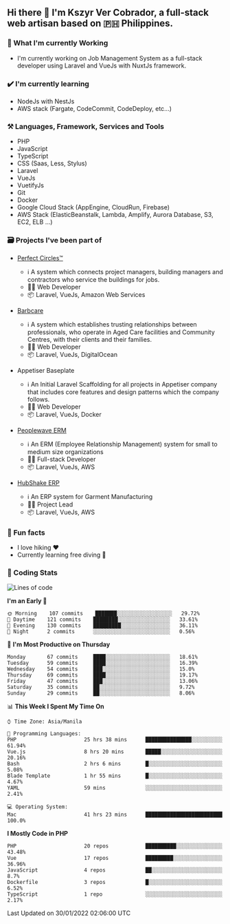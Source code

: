 ## Hi there 👋 I'm Kszyr Ver Cobrador, a full-stack web artisan based on 🇵🇭 Philippines.

### 🚀 What I'm currently Working

- I'm currently working on Job Management System as a full-stack developer using Laravel and VueJs with NuxtJs framework.

### ✔️ I'm currently learning

- NodeJs with NestJs
- AWS stack (Fargate, CodeCommit, CodeDeploy, etc...)

### ⚒️ Languages, Framework, Services and Tools
- PHP
- JavaScript
- TypeScript
- CSS (Saas, Less, Stylus)
- Laravel
- VueJs
- VuetifyJs
- Git
- Docker
- Google Cloud Stack (AppEngine, CloudRun, Firebase)
- AWS Stack (ElasticBeanstalk, Lambda, Amplify, Aurora Database, S3, EC2, ELB ...)


### 🗃 Projects I've been part of

- <a href="https://perfectcircles.com.au/" target="_blank">Perfect Circles™</a>

  - ℹ️ A system which connects project managers, building managers and contractors who service the buildings for jobs.
  - 👨‍💻 Web Developer
  - 📦 Laravel, VueJs, Amazon Web Services

- <a href="https://appetiser.com.au/portfolio/barbcare" target="_blank">Barbcare</a>

  - ℹ️ A system which establishes trusting relationships between professionals, who operate in Aged Care facilities and Community Centres, with their clients and their families.
  - 👨‍💻 Web Developer
  - 📦 Laravel, VueJs, DigitalOcean

- Appetiser Baseplate

  - ℹ️ An Initial Laravel Scaffolding for all projects in Appetiser company that includes core features and design patterns which the company follows.
  - 👨‍💻 Web Developer
  - 📦 Laravel, VueJs, Docker

- <a href="https://peoplewave.co" target="_blank">Peoplewave ERM</a>

  - ℹ️ An ERM (Employee Relationship Management) system for small to medium size organizations
  - 👨‍💻 Full-stack Developer
  - 📦 Laravel, VueJs, AWS

- <a href="https://www.posbang.com/garment-erp" target="_blank">HubShake ERP</a>

  - ℹ️ An ERP system for Garment Manufacturing
  - 👨‍💻 Project Lead
  - 📦 Laravel, VueJs, AWS

### 🌴 Fun facts

- I love hiking ❤️
- Currently learning free diving 🥽

### 🌟 Coding Stats

<!-- WakaTime Stats -->

<!--START_SECTION:waka-->
![Lines of code](https://img.shields.io/badge/From%20Hello%20World%20I%27ve%20Written-424%20Thousand%20lines%20of%20code-blue)

**I'm an Early 🐤** 

```text
🌞 Morning    107 commits    ███████░░░░░░░░░░░░░░░░░░   29.72% 
🌆 Daytime    121 commits    ████████░░░░░░░░░░░░░░░░░   33.61% 
🌃 Evening    130 commits    █████████░░░░░░░░░░░░░░░░   36.11% 
🌙 Night      2 commits      ░░░░░░░░░░░░░░░░░░░░░░░░░   0.56%

```
📅 **I'm Most Productive on Thursday** 

```text
Monday       67 commits     ████░░░░░░░░░░░░░░░░░░░░░   18.61% 
Tuesday      59 commits     ████░░░░░░░░░░░░░░░░░░░░░   16.39% 
Wednesday    54 commits     ███░░░░░░░░░░░░░░░░░░░░░░   15.0% 
Thursday     69 commits     ████░░░░░░░░░░░░░░░░░░░░░   19.17% 
Friday       47 commits     ███░░░░░░░░░░░░░░░░░░░░░░   13.06% 
Saturday     35 commits     ██░░░░░░░░░░░░░░░░░░░░░░░   9.72% 
Sunday       29 commits     ██░░░░░░░░░░░░░░░░░░░░░░░   8.06%

```


📊 **This Week I Spent My Time On** 

```text
⌚︎ Time Zone: Asia/Manila

💬 Programming Languages: 
PHP                      25 hrs 38 mins      ███████████████░░░░░░░░░░   61.94% 
Vue.js                   8 hrs 20 mins       █████░░░░░░░░░░░░░░░░░░░░   20.16% 
Bash                     2 hrs 6 mins        █░░░░░░░░░░░░░░░░░░░░░░░░   5.08% 
Blade Template           1 hr 55 mins        █░░░░░░░░░░░░░░░░░░░░░░░░   4.67% 
YAML                     59 mins             ░░░░░░░░░░░░░░░░░░░░░░░░░   2.41%

💻 Operating System: 
Mac                      41 hrs 23 mins      █████████████████████████   100.0%

```

**I Mostly Code in PHP** 

```text
PHP                      20 repos            ██████████░░░░░░░░░░░░░░░   43.48% 
Vue                      17 repos            █████████░░░░░░░░░░░░░░░░   36.96% 
JavaScript               4 repos             ██░░░░░░░░░░░░░░░░░░░░░░░   8.7% 
Dockerfile               3 repos             █░░░░░░░░░░░░░░░░░░░░░░░░   6.52% 
TypeScript               1 repo              ░░░░░░░░░░░░░░░░░░░░░░░░░   2.17%

```



 Last Updated on 30/01/2022 02:06:00 UTC
<!--END_SECTION:waka-->
